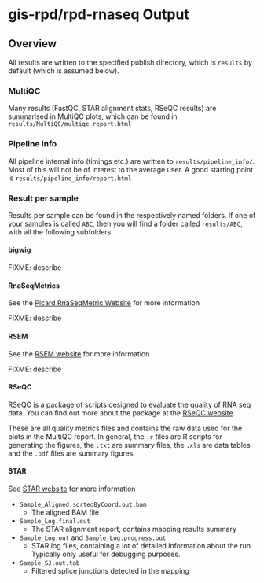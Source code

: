 # gis-rpd/rpd-rnaseq Output

## Overview

All results are written to the specified publish directory, which is `results` by default (which is
assumed below).

### MultiQC

Many results (FastQC, STAR alignment stats, RSeQC results) are summarised in MultiQC plots, which
can be found in `results/MultiQC/multiqc_report.html`

### Pipeline info

All pipeline internal info (timings etc.) are written to `results/pipeline_info/`. Most of this will not be
of interest to the average user. A good starting point is `results/pipeline_info/report.html`

### Result per sample

Results per sample can be found in the respectively named folders. If one of your samples is called
`ABC`, then you will find a folder called `results/ABC`, with all the following subfolders

#### bigwig

FIXME: describe

#### RnaSeqMetrics

See the [Picard RnaSeqMetric
Website](https://broadinstitute.github.io/picard/picard-metric-definitions.html#RnaSeqMetrics) for
more information

FIXME: describe

#### RSEM

See the [RSEM website](https://github.com/deweylab/RSEM) for more information

FIXME: describe

#### RSeQC

RSeQC is a package of scripts designed to evaluate the quality of RNA seq data. You can find out more about the package at the [RSeQC website](http://rseqc.sourceforge.net/).

These are all quality metrics files and contains the raw data used for the plots in the MultiQC report. In general, the `.r` files are R scripts for generating the figures, the `.txt` are summary files, the `.xls` are data tables and the `.pdf` files are summary figures.

#### STAR

See [STAR website](https://github.com/alexdobin/STAR) for more information

* `Sample_Aligned.sortedByCoord.out.bam`
  * The aligned BAM file
* `Sample_Log.final.out`
  * The STAR alignment report, contains mapping results summary
* `Sample_Log.out` and `Sample_Log.progress.out`
  * STAR log files, containing a lot of detailed information about the run. Typically only useful for debugging purposes.
* `Sample_SJ.out.tab`
  * Filtered splice junctions detected in the mapping


